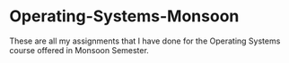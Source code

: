 # Operating-Systems-Monsoon
These are all my assignments that I have done for the Operating Systems course offered in Monsoon Semester.
